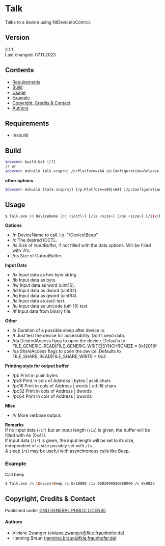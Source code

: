 # Talk

Talks to a device using NtDeviceIoControl.


## Version
2.1.1  
Last changed: 07.11.2023

## Contents
* [Requirements](#requirements)
* [Build](#build)
* [Usage](#usage)
* [Example](#example)
* [Copyright, Credits & Contact](#copyright,-credits-&-contact)
* [Authors](#authors)


## Requirements
- msbuild


## Build
```bash
$devcmd> build.bat [/?]
// or
$devcmd> msbuild talk.vcxproj /p:Platform=x64 /p:Configuration=Release
```

**other options**
```bash
$devcmd> msbuild [talk.vcxproj] [/p:Platform=x86|x64] [/p:Configuration=Debug|Release] [/p:RunTimeLib=Debug|Release] [/p:PDB=0|1]
```

## Usage
```bash
$ Talk.exe /n DeviceName [/c <ioctl>] [/is <size>] [/os <size>] [/i(x|b|w|d|q|a|u|f) <data>] [/s sleep] [/da <flags>] [/sa <flags>] [/t] [/h]
```

**Options**
- /n DeviceName to call. I.e. "\Device\Beep"
- /c The desired IOCTL.
- /is Size of InputBuffer, if not filled with the data options. Will be filled with 'A's.
- /os Size of OutputBuffer.

**Input Data**
- /ix Input data as hex byte string.
- /ib Input data as byte.
- /iw Input data as word (uint16).
- /id Input data as dword (uint32).
- /iq Input data as qword (uint64).
- /ia Input data as ascii text.
- /iu Input data as unicode (utf-16) text.
- /if Input data from binary file.

 **Other**
- /s Duration of a possible sleep after device io.
- /t Just test the device for accessibility. Don't send data.
- /da DesiredAccess flags to open the device. Defaults to FILE_GENERIC_READ|FILE_GENERIC_WRITE|SYNCHRONIZE = 0x12019f
- /sa ShareAccess flags to open the device. Defaults to FILE_SHARE_READ|FILE_SHARE_WRITE =  0x3

 **Printing style for output buffer**
- /pb Print in plain bytes
- /pc8 Print in cols of Address | bytes | ascii chars
- /pc16 Print in cols of Address | words | utf-16 chars
- /pc32 Print in cols of Address | dwords
- /pc64 Print in cols of Address | qwords

**Misc**
- /v More verbose output.

**Remarks**  
If no input data (`/i*`) but an input length (`/is`) is given, the buffer will be filled with As (0x41).  
If input data (`/i*`) is given, the input length will be set to its size, independent of a size possibly set with `/is`.  
A sleep (`/s`) may be useful with asynchronous calls like Beep.  


### Example
Call beep
```bash
$ Talk.exe /n \Device\Beep /c 0x10000 /ix 020200003e080000 /s 0x083e
```


## Copyright, Credits & Contact
Published under [GNU GENERAL PUBLIC LICENSE](LICENSE).


#### Authors
- Viviane Zwanger ([viviane.zwanger@fkie.fraunhofer.de](mailto:viviane.zwanger@fkie.fraunhofer.de))
- Henning Braun ([henning.braun@fkie.fraunhofer.de](mailto:henning.braun@fkie.fraunhofer.de)) 
